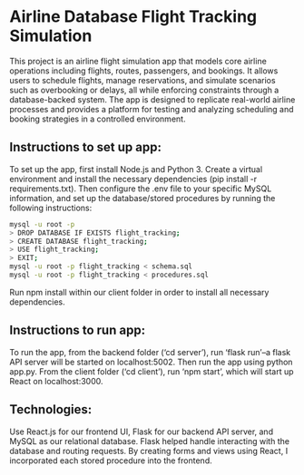 # Airline Database Flight Tracking Simulation
This project is an airline flight simulation app that models core airline operations including flights, routes, passengers, and bookings. It allows users to schedule flights, manage reservations, and simulate scenarios such as overbooking or delays, all while enforcing constraints through a database-backed system. The app is designed to replicate real-world airline processes and provides a platform for testing and analyzing scheduling and booking strategies in a controlled environment.

## Instructions to set up app:
To set up the app, first install Node.js and Python 3. Create a virtual environment and install the necessary dependencies (pip install -r requirements.txt). Then configure the .env file to your specific MySQL information, and set up the database/stored procedures by running the following instructions:

```bash
mysql -u root -p
> DROP DATABASE IF EXISTS flight_tracking;
> CREATE DATABASE flight_tracking;
> USE flight_tracking;
> EXIT;
mysql -u root -p flight_tracking < schema.sql
mysql -u root -p flight_tracking < procedures.sql
`````

Run npm install within our client folder in order to install all necessary dependencies.

## Instructions to run app:
To run the app, from the backend folder (‘cd server’), run ‘flask run’–a flask API server will be started on localhost:5002. Then run the app using python app.py. From the client folder (‘cd client’), run ‘npm start’, which will start up React on localhost:3000.

## Technologies:
Use React.js for our frontend UI, Flask for our backend API server, and MySQL as our relational database. Flask helped handle interacting with the database and routing requests. By creating forms and views using React, I incorporated each stored procedure into the frontend.
